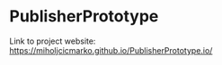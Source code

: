 # PublisherPrototype

Link to project website: https://miholjcicmarko.github.io/PublisherPrototype.io/
